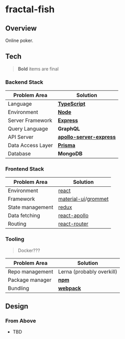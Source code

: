 # fractal-fish

## Overview

Online poker.

## Tech

> **Bold** items are final

### Backend Stack

| Problem Area | Solution |
| --- | --- |
| Language | **[TypeScript](https://github.com/microsoft/TypeScript)** |
| Environment | **[Node](https://github.com/nodejs/node)** |
| Server Framework | **[Express](https://github.com/expressjs/express)** |
| Query Language | **GraphQL** |
| API Server | **[apollo-server-express](https://github.com/apollographql/apollo-server/tree/master/packages/apollo-server-express)** |
| Data Access Layer | **[Prisma](https://github.com/prisma/prisma)** |
| Database | **MongoDB** |

### Frontend Stack

| Problem Area | Solution |
| --- | --- |
| Environment | [react](https://github.com/facebook/react/) |
| Framework | [material-ui](https://material-ui.com/)/[grommet](https://v2.grommet.io/) |
| State management | [redux](https://github.com/reduxjs/redux) |
| Data fetching | [react-apollo](https://github.com/apollographql/react-apollo) |
| Routing | [react-router](https://github.com/ReactTraining/react-router) |

### Tooling

> Docker???

| Problem Area | Solution |
| --- | --- |
| Repo management | Lerna (probably overkill) |
| Package manager | **[npm](https://github.com/npm/cli)** |
| Bundling | **[webpack](https://github.com/webpack/webpack)** |

## Design

### From Above

* TBD
